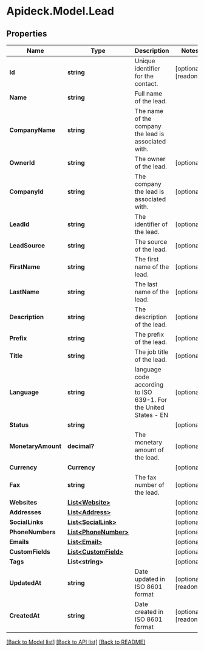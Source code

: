 # Apideck.Model.Lead

## Properties

Name | Type | Description | Notes
------------ | ------------- | ------------- | -------------
**Id** | **string** | Unique identifier for the contact. | [optional] [readonly] 
**Name** | **string** | Full name of the lead. | 
**CompanyName** | **string** | The name of the company the lead is associated with. | 
**OwnerId** | **string** | The owner of the lead. | [optional] 
**CompanyId** | **string** | The company the lead is associated with. | [optional] 
**LeadId** | **string** | The identifier of the lead. | [optional] 
**LeadSource** | **string** | The source of the lead. | [optional] 
**FirstName** | **string** | The first name of the lead. | [optional] 
**LastName** | **string** | The last name of the lead. | [optional] 
**Description** | **string** | The description of the lead. | [optional] 
**Prefix** | **string** | The prefix of the lead. | [optional] 
**Title** | **string** | The job title of the lead. | [optional] 
**Language** | **string** | language code according to ISO 639-1. For the United States - EN | [optional] 
**Status** | **string** |  | [optional] 
**MonetaryAmount** | **decimal?** | The monetary amount of the lead. | [optional] 
**Currency** | **Currency** |  | [optional] 
**Fax** | **string** | The fax number of the lead. | [optional] 
**Websites** | [**List&lt;Website&gt;**](Website.md) |  | [optional] 
**Addresses** | [**List&lt;Address&gt;**](Address.md) |  | [optional] 
**SocialLinks** | [**List&lt;SocialLink&gt;**](SocialLink.md) |  | [optional] 
**PhoneNumbers** | [**List&lt;PhoneNumber&gt;**](PhoneNumber.md) |  | [optional] 
**Emails** | [**List&lt;Email&gt;**](Email.md) |  | [optional] 
**CustomFields** | [**List&lt;CustomField&gt;**](CustomField.md) |  | [optional] 
**Tags** | **List&lt;string&gt;** |  | [optional] 
**UpdatedAt** | **string** | Date updated in ISO 8601 format | [optional] [readonly] 
**CreatedAt** | **string** | Date created in ISO 8601 format | [optional] [readonly] 

[[Back to Model list]](../README.md#documentation-for-models) [[Back to API list]](../README.md#documentation-for-api-endpoints) [[Back to README]](../README.md)

